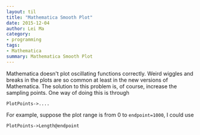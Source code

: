 ```yaml
---
layout: til
title: "Mathematica Smooth Plot"
date: 2015-12-04
author: Lei Ma
category:
- programming
tags:
- Mathematica
summary: Mathematica Smooth Plot
---
```



Mathematica doesn't plot oscillating functions correctly. Weird wiggles and breaks in the plots are so common at least in the new versions of Mathematica. The solution to this problem is, of course, increase the sampling points. One way of doing this is through

```
PlotPoints->....
```

For example, suppose the plot range is from 0 to `endpoint=1000`, I could use

```
PlotPoints->Length@endpoint
```
